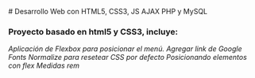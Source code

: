 # Desarrollo Web con HTML5, CSS3, JS AJAX PHP y MySQL

### Proyecto basado en html5 y CSS3, incluye:

*Aplicación de Flexbox para posicionar el menú.*
*Agregar link de Google Fonts*
*Normalize para resetear CSS por defecto*
*Posicionando elementos con flex*
*Medidas rem* 